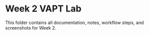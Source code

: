 # Week 2 VAPT Lab
This folder contains all documentation, notes, workflow steps, and screenshots for Week 2.
